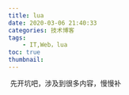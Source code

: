```yaml
---
title: lua
date: 2020-03-06 21:40:33
categories: 技术博客
tags:
    - IT,Web，lua
toc: true
thumbnail: 
---
```


​       先开坑吧，涉及到很多内容，慢慢补

<!--more-->

